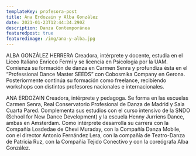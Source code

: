 ```yaml
---
templateKey: profesora-post
title: Ana Erdozain y Alba González
date: 2021-01-23T12:44:34.290Z
description: Danza Contemporánea
featuredpost: true
featuredimage: /img/ana-y-alba.jpg
---
```

ALBA GONZÁLEZ HERRERA
Creadora, intérprete y docente, estudia en el Liceo Italiano Enricco Fermi y se licencia en
Psicología por la UAM. Comienza su formación de danza en Carmen Senra y profundiza
ésta en el “Professional Dance Master SEEDS” con Cobosmika Company en Gerona.
Posteriormente continúa su formación como freelance, recibiendo workshops con
distintos profesores nacionales e internacionales.

ANA ERDOZAIN
Creadora, intérprete y pedagoga. Se forma en las escuelas Carmen Senra, Real
Conservatorio Profesional de Danza de Madrid y Sala Cuarta Pared. Complementa sus
estudios con el curso intensivo de la SNDO (School for New Dance Development) y la
escuela Henny Jurriens Dance, ambas en Amsterdam. Como intérprete desarrolla su
carrera con la Compañía Losdedae de Chevi Muraday, con la Compañía Danza Mobile,
con el director Antonio Fernández Lera, con la compañía de Teatro-Danza de Patricia
Ruz, con la Compañía Tejido Conectivo y con la coreógrafa Alba González.